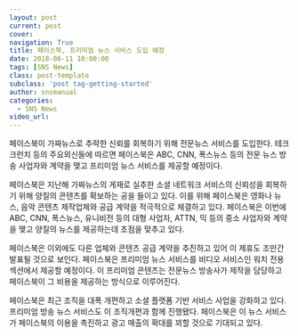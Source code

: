 ```yaml
---
layout: post
current: post
cover:  
navigation: True
title: 페이스북, 프리미엄 뉴스 서비스 도입 예정
date: 2018-06-11 10:00:00
tags: [SNS News]
class: post-template
subclass: 'post tag-getting-started'
author: snsmanual
categories:
  - SNS News
video_url: 
---
```



페이스북이 가짜뉴스로 추락한 신뢰를 회복하기 위해 전문뉴스 서비스를 도입한다.
테크크런치 등의 주요외신들에 따르면 페이스북은 ABC, CNN, 폭스뉴스 등의 전문 뉴스 방송 사업자와 계약을 맺고 프리미엄 뉴스 서비스를 제공할 예정이다.

페이스북은 지난해 가짜뉴스의 게재로 실추한 소셜 네트워크 서비스의 신뢰성을 회복하기 위해 양질의 콘텐츠를 확보하는 공을 들이고 있다.
이를 위해 페이스북은 영화나 뉴스, 음악 콘텐츠 제작업체와 공급 계약을 적극적으로 체결하고 있다.
페이스북은 이번에 ABC, CNN, 폭스뉴스, 유니비전 등의 대형 사업자, ATTN, 믹 등의 중소 사업자와 계약을 맺고 양질의 뉴스를 제공하는데 초점을 맞추고 있다.

페이스북은 이외에도 다른 업체와 콘텐츠 공급 계약을 추진하고 있어 이 제휴도 조만간 발표될 것으로 보인다.
페이스북은 프리미엄 뉴스 서비스를 비디오 서비스인 워치 전용 섹션에서 제공할 예정이다.
이 프리미엄 콘텐츠는 전문뉴스 방송사가 제작을 담당하고 페이스북이 그 비용을 제공하는 방식으로 이루어진다.

페이스북은 최근 조직을 대폭 개편하고 소셜 플랫폼 기반 서비스 사업을 강화하고 있다.
프리미엄 방송 뉴스 서비스도 이 조직개편과 함께 진행됐다.
페이스북은 이 뉴스 서비스가 페이스북의 이용을 촉진하고 광고 매출의 확대를 꾀할 것으로 기대되고 있다.